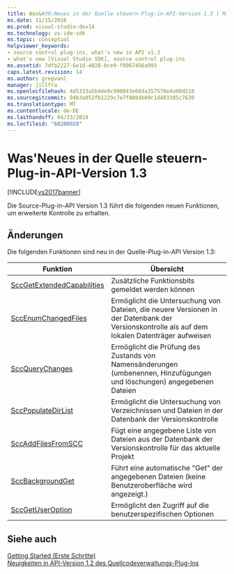 ```yaml
---
title: Was&#39;Neues in der Quelle steuern-Plug-in-API-Version 1.3 | Microsoft-Dokumentation
ms.date: 11/15/2016
ms.prod: visual-studio-dev14
ms.technology: vs-ide-sdk
ms.topic: conceptual
helpviewer_keywords:
- source control plug-ins, what's new in API v1.3
- what's new [Visual Studio SDK], source control plug-ins
ms.assetid: 7dfb2227-6e1d-4028-bce9-f8967456a993
caps.latest.revision: 14
ms.author: gregvanl
manager: jillfra
ms.openlocfilehash: 4d5333a5b44e9c990843e66da357578e4a90d210
ms.sourcegitcommit: 94b3a052fb1229c7e7f8804b09c1d403385c7630
ms.translationtype: MT
ms.contentlocale: de-DE
ms.lasthandoff: 04/23/2019
ms.locfileid: "68200928"
---
```

# <a name="what39s-new-in-the-source-control-plug-in-api-version-13"></a>Was&#39;Neues in der Quelle steuern-Plug-in-API-Version 1.3
[!INCLUDE[vs2017banner](../../includes/vs2017banner.md)]

Die Source-Plug-in-API Version 1.3 führt die folgenden neuen Funktionen, um erweiterte Kontrolle zu erhalten.  
  
## <a name="changes"></a>Änderungen  
 Die folgenden Funktionen sind neu in der Quelle-Plug-in-API Version 1.3:  
  
|Funktion|Übersicht|  
|--------------|--------------|  
|[SccGetExtendedCapabilities](../../extensibility/sccgetextendedcapabilities-function.md)|Zusätzliche Funktionsbits gemeldet werden können|  
|[SccEnumChangedFiles](../../extensibility/sccenumchangedfiles-function.md)|Ermöglicht die Untersuchung von Dateien, die neuere Versionen in der Datenbank der Versionskontrolle als auf dem lokalen Datenträger aufweisen|  
|[SccQueryChanges](../../extensibility/sccquerychanges-function.md)|Ermöglicht die Prüfung des Zustands von Namensänderungen (umbenennen, Hinzufügungen und löschungen) angegebenen Dateien|  
|[SccPopulateDirList](../../extensibility/sccpopulatedirlist-function.md)|Ermöglicht die Untersuchung von Verzeichnissen und Dateien in der Datenbank der Versionskontrolle|  
|[SccAddFilesFromSCC](../../extensibility/sccaddfilesfromscc-function.md)|Fügt eine angegebene Liste von Dateien aus der Datenbank der Versionskontrolle für das aktuelle Projekt|  
|[SccBackgroundGet](../../extensibility/sccbackgroundget-function.md)|Führt eine automatische "Get" der angegebenen Dateien (keine Benutzeroberfläche wird angezeigt.)|  
|[SccGetUserOption](../../extensibility/sccgetuseroption-function.md)|Ermöglicht den Zugriff auf die benutzerspezifischen Optionen|  
  
## <a name="see-also"></a>Siehe auch  
 [Getting Started (Erste Schritte)](../../extensibility/internals/getting-started-with-source-control-plug-ins.md)   
 [Neuigkeiten in API-Version 1.2 des Quellcodeverwaltungs-Plug-Ins](../../extensibility/internals/what-s-new-in-the-source-control-plug-in-api-version-1-2.md)
